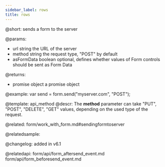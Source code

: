 ```yaml
---
sidebar_label: rows
title: rows
---          
```


@short: sends a form to the server

@params:
- url			string		the URL of the server
- method 		string		the request type, "POST" by default
- asFormData	boolean		optional, defines whether values of Form controls should be sent as Form Data



@returns:
- promise 		object		a promise object


@example:
var send = form.send("myserver.com", "POST");


@template: api_method
@descr:
The **method** parameter can take "PUT", "POST", "DELETE", "GET" values, depending on the used type of the request. 


@related: form/work_with_form.md#sendingformtoserver

@relatedsample:

@changelog: added in v6.1


@relatedapi:
form/api/form_aftersend_event.md
form/api/form_beforesend_event.md
